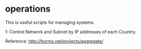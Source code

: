 # operations
This is useful scripts for managing systems.

1: Control Network and Subnet by IP addresses of each Country.


Reference: 
http://horms.net/projects/aggregate/

